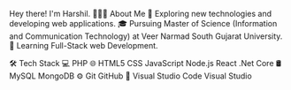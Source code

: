 Hey there! I'm Harshil.
👨🏻‍💻  About Me
🤔   Exploring new technologies and developing web applications.
🎓   Pursuing Master of Science (Information and Communication Technology) at Veer Narmad South Gujarat University.
🌱   Learning Full-Stack web Development.


🛠  Tech Stack
💻   PHP
🌐   HTML5 CSS JavaScript Node.js React .Net Core
🛢   MySQL MongoDB
⚙️   Git GitHub
🔧   Visual Studio Code Visual Studio
